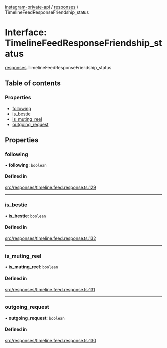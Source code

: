 [instagram-private-api](../../README.md) / [responses](../../modules/responses.md) / TimelineFeedResponseFriendship_status

# Interface: TimelineFeedResponseFriendship\_status

[responses](../../modules/responses.md).TimelineFeedResponseFriendship_status

## Table of contents

### Properties

- [following](TimelineFeedResponseFriendship_status.md#following)
- [is\_bestie](TimelineFeedResponseFriendship_status.md#is_bestie)
- [is\_muting\_reel](TimelineFeedResponseFriendship_status.md#is_muting_reel)
- [outgoing\_request](TimelineFeedResponseFriendship_status.md#outgoing_request)

## Properties

### following

• **following**: `boolean`

#### Defined in

[src/responses/timeline.feed.response.ts:129](https://github.com/Nerixyz/instagram-private-api/blob/b3351b9/src/responses/timeline.feed.response.ts#L129)

___

### is\_bestie

• **is\_bestie**: `boolean`

#### Defined in

[src/responses/timeline.feed.response.ts:132](https://github.com/Nerixyz/instagram-private-api/blob/b3351b9/src/responses/timeline.feed.response.ts#L132)

___

### is\_muting\_reel

• **is\_muting\_reel**: `boolean`

#### Defined in

[src/responses/timeline.feed.response.ts:131](https://github.com/Nerixyz/instagram-private-api/blob/b3351b9/src/responses/timeline.feed.response.ts#L131)

___

### outgoing\_request

• **outgoing\_request**: `boolean`

#### Defined in

[src/responses/timeline.feed.response.ts:130](https://github.com/Nerixyz/instagram-private-api/blob/b3351b9/src/responses/timeline.feed.response.ts#L130)
